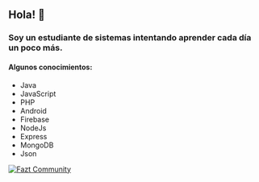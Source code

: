 ## Hola! 👋
### Soy un estudiante de sistemas intentando aprender cada día un poco más.
#### Algunos conocimientos:
* Java
* JavaScript
* PHP 
* Android
* Firebase
* NodeJs
* Express
* MongoDB
* Json

[![Fazt Community](https://img.shields.io/badge/Fazt%20Community-GitHub-red)](https://github.com/faztcommunity)


<!--
**CejasClaudioA/CejasClaudioA** is a ✨ _special_ ✨ repository because its `README.md` (this file) appears on your GitHub profile.

Here are some ideas to get you started:

- 🔭 I’m currently working on ...
- 🌱 I’m currently learning ...
- 👯 I’m looking to collaborate on ...
- 🤔 I’m looking for help with ...
- 💬 Ask me about ...
- 📫 How to reach me: ...
- 😄 Pronouns: ...
- ⚡ Fun fact: ...
-->
